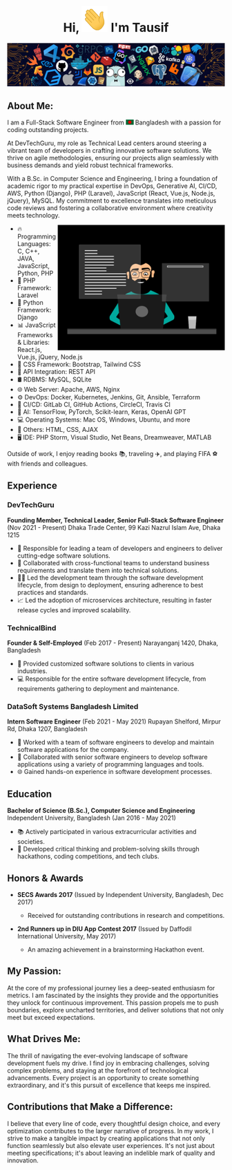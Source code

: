 <h1 align="center">Hi, <img src="https://raw.githubusercontent.com/ABSphreak/ABSphreak/master/gifs/Hi.gif" width="60px" height="60px"> I'm Tausif</h1>

<div align="center">
  <img src ="./header.jpg" />
</div>

<!-- About Me -->
## About Me:

I am a Full-Stack Software Engineer from <img src="bangladesh.png" width="18"/> Bangladesh with a passion for coding outstanding projects. 

At DevTechGuru, my role as Technical Lead centers around steering a vibrant team of developers in crafting innovative software solutions. We thrive on agile methodologies, ensuring our projects align seamlessly with business demands and yield robust technical frameworks. 

With a B.Sc. in Computer Science and Engineering, I bring a foundation of academic rigor to my practical expertise in DevOps, Generative AI, CI/CD, AWS, Python (Django), PHP (Laravel), JavaScript (React, Vue.js, Node.js, jQuery), MySQL. My commitment to excellence translates into meticulous code reviews and fostering a collaborative environment where creativity meets technology.

<img  src="./thoughtworks-gif_dribbble.gif" height="290px" align="right" />

- 🔥 Programming Languages: C, C++, JAVA, JavaScript, Python, PHP
- 🚀 PHP Framework: Laravel
- 🚀 Python Framework: Django
- 📊 JavaScript Frameworks & Libraries: React.js, Vue.js, jQuery, Node.js
- 🎨 CSS Framework: Bootstrap, Tailwind CSS
- 🔌 API Integration: REST API
- 🛢️ RDBMS: MySQL, SQLite
- 🌐 Web Server: Apache, AWS, Nginx
- ⚙️ DevOps: Docker, Kubernetes, Jenkins, Git, Ansible, Terraform
- 🔄 CI/CD: GitLab CI, GitHub Actions, CircleCI, Travis CI
- 🤖 AI: TensorFlow, PyTorch, Scikit-learn, Keras, OpenAI GPT
- 💻 Operating Systems: Mac OS, Windows, Ubuntu, and more
- 🌟 Others: HTML, CSS, AJAX
- 🖥️ IDE: PHP Storm, Visual Studio, Net Beans, Dreamweaver, MATLAB

Outside of work, I enjoy reading books 📚, traveling ✈️, and playing FIFA ⚽ with friends and colleagues.

<!-- Experience -->
## Experience

### DevTechGuru
**Founding Member, Technical Leader, Senior Full-Stack Software Engineer** (Nov 2021 - Present)
Dhaka Trade Center, 99 Kazi Nazrul Islam Ave, Dhaka 1215

- 🚀 Responsible for leading a team of developers and engineers to deliver cutting-edge software solutions.
- 💼 Collaborated with cross-functional teams to understand business requirements and translate them into technical solutions.
- 👨‍💻 Led the development team through the software development lifecycle, from design to deployment, ensuring adherence to best practices and standards.
- 📈 Led the adoption of microservices architecture, resulting in faster release cycles and improved scalability.

### TechnicalBind
**Founder & Self-Employed** (Feb 2017 - Present)
Narayanganj 1420, Dhaka, Bangladesh

- 🚀 Provided customized software solutions to clients in various industries.
- 💻 Responsible for the entire software development lifecycle, from requirements gathering to deployment and maintenance.

### DataSoft Systems Bangladesh Limited
**Intern Software Engineer** (Feb 2021 - May 2021)
Rupayan Shelford, Mirpur Rd, Dhaka 1207, Bangladesh

- 👥 Worked with a team of software engineers to develop and maintain software applications for the company.
- 💼 Collaborated with senior software engineers to develop software applications using a variety of programming languages and tools.
- 🌐 Gained hands-on experience in software development processes.

<!-- Education -->
## Education

**Bachelor of Science (B.Sc.), Computer Science and Engineering**
Independent University, Bangladesh (Jan 2016 - May 2021)

- 📚 Actively participated in various extracurricular activities and societies.
- 🤖 Developed critical thinking and problem-solving skills through hackathons, coding competitions, and tech clubs.

<!-- Honors & Awards -->
## Honors & Awards

- **SECS Awards 2017** (Issued by Independent University, Bangladesh, Dec 2017)
  - Received for outstanding contributions in research and competitions.

- **2nd Runners up in DIU App Contest 2017** (Issued by Daffodil International University, May 2017)
  - An amazing achievement in a brainstorming Hackathon event.


## My Passion:
At the core of my professional journey lies a deep-seated enthusiasm for metrics. I am fascinated by the insights they provide and the opportunities they unlock for continuous improvement. This passion propels me to push boundaries, explore uncharted territories, and deliver solutions that not only meet but exceed expectations.

## What Drives Me:
The thrill of navigating the ever-evolving landscape of software development fuels my drive. I find joy in embracing challenges, solving complex problems, and staying at the forefront of technological advancements. Every project is an opportunity to create something extraordinary, and it's this pursuit of excellence that keeps me inspired.

## Contributions that Make a Difference:
I believe that every line of code, every thoughtful design choice, and every optimization contributes to the larger narrative of progress. In my work, I strive to make a tangible impact by creating applications that not only function seamlessly but also elevate user experiences. It's not just about meeting specifications; it's about leaving an indelible mark of quality and innovation.
